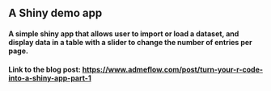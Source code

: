 ## A Shiny demo app

#### A simple shiny app that allows user to import or load a dataset, and display data in a table with a slider to change the number of entries per page.
#### Link to the blog post: https://www.admeflow.com/post/turn-your-r-code-into-a-shiny-app-part-1
